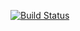 [![Build Status](https://travis-ci.org/Andre-Lopez/CSE110_Temp_Conversions.svg?branch=main)](https://travis-ci.org/Andre-Lopez/CSE110_Temp_Conversions)